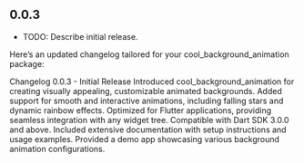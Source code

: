 ## 0.0.3

* TODO: Describe initial release.

Here’s an updated changelog tailored for your cool_background_animation package:

Changelog
0.0.3 - Initial Release
Introduced cool_background_animation for creating visually appealing, customizable animated backgrounds.
Added support for smooth and interactive animations, including falling stars and dynamic rainbow effects.
Optimized for Flutter applications, providing seamless integration with any widget tree.
Compatible with Dart SDK 3.0.0 and above.
Included extensive documentation with setup instructions and usage examples.
Provided a demo app showcasing various background animation configurations.